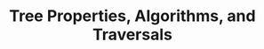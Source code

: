---
title: Tree Properties, Algorithms, and Traversals
number: 11
time: 2022-02-07 12:00
location: Graham Hall 210
notes:
slides_pdf:
slide_ppt:
textbook:
---
